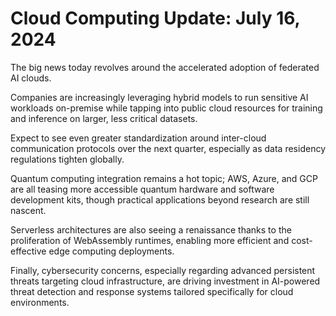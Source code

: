 # Cloud Computing Update: July 16, 2024

The big news today revolves around the accelerated adoption of federated AI clouds.

Companies are increasingly leveraging hybrid models to run sensitive AI workloads on-premise while tapping into public cloud resources for training and inference on larger, less critical datasets.

Expect to see even greater standardization around inter-cloud communication protocols over the next quarter, especially as data residency regulations tighten globally.

Quantum computing integration remains a hot topic; AWS, Azure, and GCP are all teasing more accessible quantum hardware and software development kits, though practical applications beyond research are still nascent.

Serverless architectures are also seeing a renaissance thanks to the proliferation of WebAssembly runtimes, enabling more efficient and cost-effective edge computing deployments.

Finally, cybersecurity concerns, especially regarding advanced persistent threats targeting cloud infrastructure, are driving investment in AI-powered threat detection and response systems tailored specifically for cloud environments.
